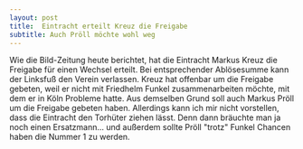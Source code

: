 ```yaml
---
layout: post
title:  Eintracht erteilt Kreuz die Freigabe
subtitle: Auch Pröll möchte wohl weg
---
```


Wie die Bild-Zeitung heute berichtet, hat die Eintracht Markus Kreuz die Freigabe für einen Wechsel erteilt. Bei entsprechender Ablösesumme kann der Linksfuß den Verein verlassen. Kreuz hat offenbar um die Freigabe gebeten, weil er nicht mit Friedhelm Funkel zusammenarbeiten möchte, mit dem er in Köln Probleme hatte. Aus demselben Grund soll auch Markus Pröll um die Freigabe gebeten haben. Allerdings kann ich mir nicht vorstellen, dass die Eintracht den Torhüter ziehen lässt. Denn dann bräuchte man ja noch einen Ersatzmann... und außerdem sollte Pröll "trotz" Funkel Chancen haben die Nummer 1 zu werden.



